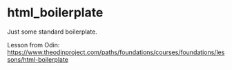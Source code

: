 # html_boilerplate

Just some standard boilerplate.

Lesson from Odin: https://www.theodinproject.com/paths/foundations/courses/foundations/lessons/html-boilerplate
